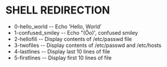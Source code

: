 # SHELL REDIRECTION
 - 0-hello_world -- Echo 'Hello, World'
 - 1-confused_smiley -- Echo "(Ôo)', confused smiley
 - 2-hellofili -- Display contents of /etc/passwd file
 - 3-twofiles -- Display contents of /etc/passwd and /etc/hosts
 - 4-lastlines -- Display last 10 lines of file
 - 5-firstlines -- Display first 10 lines of file

